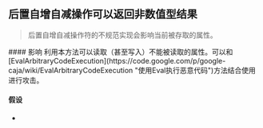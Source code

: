 后置自增自减操作可以返回非数值型结果
---
<blockquote>后置自增自减操作符的不规范实现会影响当前被存取的属性。</blockquote>
#### 影响
利用本方法可以读取（甚至写入）不能被读取的属性。可以和[EvalArbitraryCodeExecution](https://code.google.com/p/google-caja/wiki/EvalArbitraryCodeExecution "使用Eval执行恶意代码")方法结合使用进行攻击。

#### 假设
*	